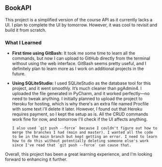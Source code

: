 ## BookAPI

This project is a simplified version of the course API as it currently lacks a UI. I plan to complete the UI by tomorrow. However, it was cool to revisit and build it from scratch.

### What I Learned

- **First time using GitBash:** It took me some time to learn all the commands, but now I can upload to GitHub directly from the terminal without using the web interface. GitBash seems pretty useful, and I definitely plan to learn more as I work on additional projects in the future.

- **Using SQLiteStudio:** I used SQLiteStudio as the database tool for this project, and it went smoothly. It’s much cleaner than pgAdmin4. I uploaded the file generated in PyCharm, and it worked perfectly—no need to tweak anything. I initially planned to upload the project to Heroku for hosting, which is why there's an extra file named Procfile with some text i'll delete it later. However, I found out that Heroku requires payment, so I kept the setup as is. All the CRUD commands work fine for now, and tomorrow I'll check if the UI affects anything.

  ```gitbash
  I also used `git push --force` because I couldn't figure out how to merge the branches I had (main and master). I wanted all the code to be in the main branch but kept getting an error. I need to learn how to do this without potentially deleting someone else's work since I've read that `git push --force` can cause that.
  ```

Overall, this project has been a great learning experience, and I'm looking forward to enhancing it further.
